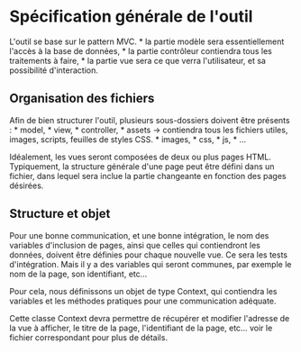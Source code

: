
# Spécification générale de l'outil

L'outil se base sur le pattern MVC.
    * la partie modèle sera essentiellement l'accès à la base de données,
    * la partie contrôleur contiendra tous les traitements à faire,
    * la partie vue sera ce que verra l'utilisateur, et sa possibilité d'interaction.


## Organisation des fichiers

Afin de bien structurer l'outil, plusieurs sous-dossiers doivent être présents :
    * model,
    * view,
    * controller,
    * assets -> contiendra tous les fichiers utiles, images, scripts, feuilles de styles CSS.
                * images,
                * css,
                * js,
                * ...

Idéalement, les vues seront composées de deux ou plus pages HTML. Typiquement, la structure
générale d'une page peut être défini dans un fichier, dans lequel sera inclue la partie changeante
en fonction des pages désirées.


## Structure et objet

Pour une bonne communication, et une bonne intégration, le nom des variables d'inclusion de pages,
ainsi que celles qui contiendront les données, doivent être définies pour chaque nouvelle vue.
Ce sera les tests d'intégration.
Mais il y a des variables qui seront communes, par exemple le nom de la page, son identifiant, etc...

Pour cela, nous définissons un objet de type Context, qui contiendra les variables et les méthodes
pratiques pour une communication adéquate.

Cette classe Context devra permettre de récupérer et modifier l'adresse de la vue à afficher,
le titre de la page, l'identifiant de la page, etc... voir le fichier correspondant pour plus de détails.
